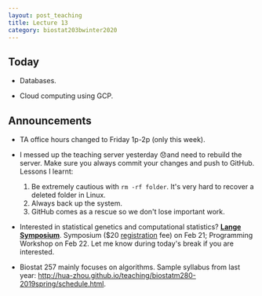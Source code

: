```yaml
---
layout: post_teaching
title: Lecture 13
category: biostat203bwinter2020
---
```


## Today

- Databases.

- Cloud computing using GCP.

## Announcements

- TA office hours changed to Friday 1p-2p (only this week).

- I messed up the teaching server yesterday 😞and need to rebuild the server. Make sure you always commit your changes and push to GitHub.  Lessons I learnt:  
    1. Be extremely cautious with `rm -rf folder`. It's very hard to recover a deleted folder in Linux.  
    2. Always back up the system.  
    3. GitHub comes as a rescue so we don't lose important work.  

- Interested in statistical genetics and computational statistics? [**Lange Symposium**](https://langesymposium.github.io/2020/). Symposium ($20 [registration](https://docs.google.com/forms/d/17DzSTQWib9Z1vsYPsweHzaS6CX39G_0Lsmc6NpNa8ZQ/viewform?ts=5dc053e4&edit_requested=true) fee) on Feb 21; Programming Workshop on Feb 22. Let me know during today's break if you are interested.   

- Biostat 257 mainly focuses on algorithms. Sample syllabus from last year: <http://hua-zhou.github.io/teaching/biostatm280-2019spring/schedule.html>.